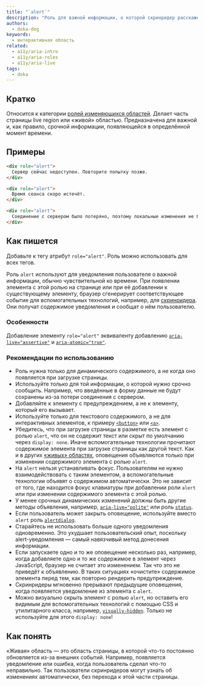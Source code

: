 ```yaml
---
title: "`alert`"
description: "Роль для важной информации, о которой скринридер расскажет пользователю сразу же."
authors:
  - doka-dog
keywords:
  - интерактивная область
related:
  - a11y/aria-intro
  - a11y/aria-roles
  - a11y/aria-live
tags:
  - doka
---
```


## Кратко

Относится к категории [ролей изменяющихся областей](/a11y/aria-roles/#roli-izmenyayushchihsya-oblastey). Делает часть страницы live region или «живой» областью. Предназначена для важной и, как правило, срочной информации, появляющейся в определённой момент времени.

## Примеры

```html
<div role="alert">
  Сервер сейчас недоступен. Повторите попытку позже.
</div>
```

```html
<div role="alert">
  Время сеанса скоро истечёт.
</div>
```

```html
<div role="alert">
  Соединение с сервером было потеряно, поэтому локальные изменения не будут сохранены.
</div>
```

## Как пишется

Добавьте к тегу атрибут `role="alert"`. Роль можно использовать для всех тегов.

Роль `alert` используют для уведомления пользователя о важной информации, обычно чувствительной ко времени. При появлении элемента с этой ролью на странице или при её добавлении к существующему элементу, браузер сгенерирует соответствующее событие для вспомогательных технологий, например, для [скринридера](/a11y/screenreaders/). Они получат содержимое уведомления и сообщат о нём пользователю.

### Особенности
Добавление элементу `role="alert"` эквиваленту добавлению [`aria-live="assertive"`](/a11y/aria-live/) и [`aria-atomic="true"`](/a11y/aria-atomic/).

### Рекомендации по использованию

- Роль нужна только для динамического содержимого, а не когда оно появляется при загрузке страницы.
- Используйте только для той информации, о которой нужно срочно сообщить. Например, что введённые в форму данные не будут сохранены из-за потери соединения с сервером.
- Добавляйте к элементу с предупреждением, а не к элементу, который его вызывает.
- Используйте только для текстового содержимого, а не для интерактивных элементов, к примеру [`<button>`](/html/button/) или [`<a>`](/html/a/).
- Убедитесь, что при загрузке страницы в разметке есть элемент с ролью `alert`, что он не содержит текст или скрыт по умолчанию через `display: none`. Иначе вспомогательные технологии прочитают содержимое элемента при загрузке страницы как другой текст. Как и в других [«живых» областях](/a11y/aria-roles/#roli-izmenyayushchihsya-oblastey), оповещения объявляются только при изменении содержимого элемента с ролью `alert`.
- На `alert` нельзя устанавливать фокус. Пользователям не нужно взаимодействовать с таким элементом, а вспомогательные технологии объявят о содержимом автоматически. Это не зависит от того, где находится фокус клавиатуры при добавлении роли `alert` или при изменении содержимого элемента с этой ролью.
- У менее срочных динамических изменений должны быть другие методы объявления, например, [`aria-live="polite"`](/a11y/aria-live/) или роль [`status`](/a11y/role-status/).
- Если пользователь может закрыть оповещение, используйте вместо `alert` роль [`alertdialog`](/a11y/role-alertdialog/).
- Старайтесь не использовать больше одного уведомления одновременно. Это ухудшает пользовательский опыт, поскольку alert-уведомления — самый навязчивый метод донесения информации.
- Если запускаете одно и то же оповещение несколько раз, например, когда добавляете одно и то же содержимое в элемент через JavaScript, браузер не считает это изменением. Так что это не приведёт к объявлению. В таких ситуациях «очистите» содержимое элемента перед тем, как повторно рендерить предупреждение.
- Скринридеры мгновенно прерывают предыдущие оповещения, когда появляется уведомление из элемента с `alert`.
- Можно визуально скрыть элемент с ролью `alert`, но оставить его видимым для вспомогательных технологий с помощью CSS и утилитарного класса, например, [`visually-hidden`](/a11y/content-hidden/#klassy-.visually-hidden-.sr-only-.off-screen). Только не используйте для этого `display: none`!

## Как понять

«Живая» область — это область страницы, в которой что-то постоянно обновляется из-за внешних событий. Например, появляется уведомление или ошибка, когда пользователь сделал что-то неправильно. Так пользователи скринридеров могут узнать об изменениях автоматически, без перехода к этой части страницы.
